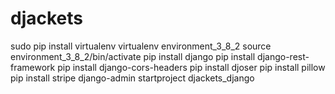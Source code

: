 # djackets
sudo pip install virtualenv
virtualenv environment_3_8_2
source environment_3_8_2/bin/activate
pip install django
pip install django-rest-framework
pip install django-cors-headers
pip install djoser
pip install pillow
pip install stripe
django-admin startproject djackets_django
